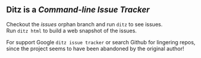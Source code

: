## Ditz is a *Command-line Issue Tracker*
Checkout the *issues* orphan branch and run `ditz` to see issues.  
Run `ditz html` to build a web snapshot of the issues.

For support Google `ditz issue tracker` or search Github for lingering repos, since the project seems to have been
abandoned by the original author!
